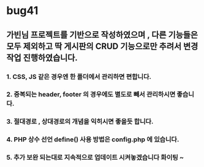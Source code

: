 # bug41

## 가빈님 프로젝트를 기반으로 작성하였으며 , 다른 기능들은 모두 제외하고 딱 게시판의 CRUD 기능으로만 추려서 변경작업 진행하였습니다.

### 1. CSS, JS 같은 경우엔 한 폴더에서 관리하면 편합니다.

### 2. 중복되는 header, footer 의 경우에도 별도로 빼서 관리하시면 좋습니다.

### 3. 절대경로 , 상대경로의 개념을 익히시면 좋을듯 합니다.

### 4. PHP 상수 선언 define() 사용 방법은 config.php 에 있습니다.

### 5. 추가 보완 되는대로 지속적으로 업데이트 시켜놓겠습니다 화이팅 ~
